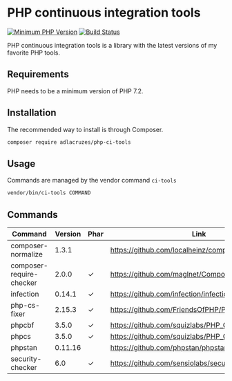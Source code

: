 # PHP continuous integration tools

[![Minimum PHP Version](https://img.shields.io/badge/php-%3E%3D%207.2-8892BF.svg?style=flat-square)](https://php.net/)
[![Build Status](https://travis-ci.org/adlacruzes/php-ci-tools.svg?branch=master)](https://travis-ci.org/adlacruzes/php-ci-tools)
                 
PHP continuous integration tools is a library with the latest versions of my favorite PHP tools.

## Requirements

PHP needs to be a minimum version of PHP 7.2.

## Installation

The recommended way to install is through Composer.

```sh
composer require adlacruzes/php-ci-tools
``` 

## Usage

Commands are managed by the vendor command `ci-tools`

```sh
vendor/bin/ci-tools COMMAND
```

## Commands

| Command                    | Version   | Phar | Link
| ---                        | ---       | ---  | --- |
| composer-normalize         | 1.3.1     |      | https://github.com/localheinz/composer-normalize
| composer-require-checker   | 2.0.0     | ✓    | https://github.com/maglnet/ComposerRequireChecker
| infection                  | 0.14.1    | ✓    | https://github.com/infection/infection
| php-cs-fixer               | 2.15.3    | ✓    | https://github.com/FriendsOfPHP/PHP-CS-Fixer
| phpcbf                     | 3.5.0     | ✓    | https://github.com/squizlabs/PHP_CodeSniffer
| phpcs                      | 3.5.0     | ✓    | https://github.com/squizlabs/PHP_CodeSniffer
| phpstan                    | 0.11.16   |      | https://github.com/phpstan/phpstan
| security-checker           | 6.0       | ✓    | https://github.com/sensiolabs/security-checker
